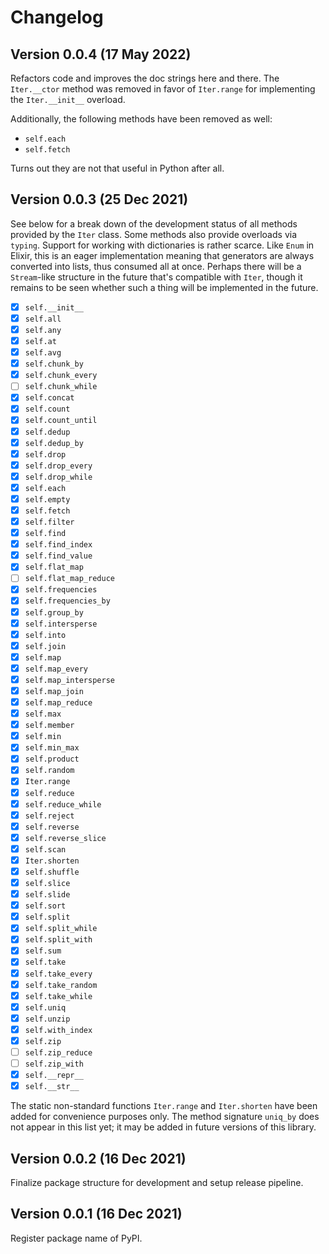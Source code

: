 # Changelog

## Version 0.0.4 (17 May 2022)

Refactors code and improves the doc strings here and there. The `Iter.__ctor` method
was removed in favor of `Iter.range` for implementing the `Iter.__init__` overload.

Additionally, the following methods have been removed as well:

-   `self.each`
-   `self.fetch`

Turns out they are not that useful in Python after all.

## Version 0.0.3 (25 Dec 2021)

See below for a break down of the development status of all methods provided by
the `Iter` class. Some methods also provide overloads via `typing`. Support for
working with dictionaries is rather scarce. Like `Enum` in Elixir, this is an eager
implementation meaning that generators are always converted into lists, thus consumed
all at once. Perhaps there will be a `Stream`-like structure in the future that's
compatible with `Iter`, though it remains to be seen whether such a thing will be
implemented in the future.

-   [x] `self.__init__`
-   [x] `self.all`
-   [x] `self.any`
-   [x] `self.at`
-   [x] `self.avg`
-   [x] `self.chunk_by`
-   [x] `self.chunk_every`
-   [ ] `self.chunk_while`
-   [x] `self.concat`
-   [x] `self.count`
-   [x] `self.count_until`
-   [x] `self.dedup`
-   [x] `self.dedup_by`
-   [x] `self.drop`
-   [x] `self.drop_every`
-   [x] `self.drop_while`
-   [x] `self.each`
-   [x] `self.empty`
-   [x] `self.fetch`
-   [x] `self.filter`
-   [x] `self.find`
-   [x] `self.find_index`
-   [x] `self.find_value`
-   [x] `self.flat_map`
-   [ ] `self.flat_map_reduce`
-   [x] `self.frequencies`
-   [x] `self.frequencies_by`
-   [x] `self.group_by`
-   [x] `self.intersperse`
-   [x] `self.into`
-   [x] `self.join`
-   [x] `self.map`
-   [x] `self.map_every`
-   [x] `self.map_intersperse`
-   [x] `self.map_join`
-   [x] `self.map_reduce`
-   [x] `self.max`
-   [x] `self.member`
-   [x] `self.min`
-   [x] `self.min_max`
-   [x] `self.product`
-   [x] `self.random`
-   [x] `Iter.range`
-   [x] `self.reduce`
-   [x] `self.reduce_while`
-   [x] `self.reject`
-   [x] `self.reverse`
-   [x] `self.reverse_slice`
-   [x] `self.scan`
-   [x] `Iter.shorten`
-   [x] `self.shuffle`
-   [x] `self.slice`
-   [x] `self.slide`
-   [x] `self.sort`
-   [x] `self.split`
-   [x] `self.split_while`
-   [x] `self.split_with`
-   [x] `self.sum`
-   [x] `self.take`
-   [x] `self.take_every`
-   [x] `self.take_random`
-   [x] `self.take_while`
-   [x] `self.uniq`
-   [x] `self.unzip`
-   [x] `self.with_index`
-   [x] `self.zip`
-   [ ] `self.zip_reduce`
-   [ ] `self.zip_with`
-   [x] `self.__repr__`
-   [x] `self.__str__`

The static non-standard functions `Iter.range` and `Iter.shorten` have been added
for convenience purposes only. The method signature `uniq_by` does not appear in
this list yet; it may be added in future versions of this library.

## Version 0.0.2 (16 Dec 2021)

Finalize package structure for development and setup release pipeline.

## Version 0.0.1 (16 Dec 2021)

Register package name of PyPI.
